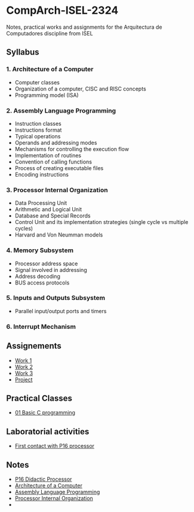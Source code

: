 # CompArch-ISEL-2324



Notes, practical works and assignments for the Arquitectura de Computadores discipline from ISEL

## Syllabus

### 1. Architecture of a Computer

- Computer classes
- Organization of a computer, CISC and RISC concepts
- Programming model (ISA)


### 2. Assembly Language Programming

- Instruction classes
- Instructions format
- Typical operations
- Operands and addressing modes
- Mechanisms for controlling the execution flow
- Implementation of routines
- Convention of calling functions
- Process of creating executable files
- Encoding instructions


### 3. Processor Internal Organization

- Data Processing Unit
- Arithmetic and Logical Unit
- Database and Special Records
- Control Unit and its implementation strategies (single cycle vs multiple cycles)
- Harvard and Von Neumman models


### 4. Memory Subsystem

- Processor address space
- Signal involved in addressing
- Address decoding
- BUS access protocols


### 5. Inputs and Outputs Subsystem

- Parallel input/output ports and timers


### 6. Interrupt Mechanism


## Assignements

- [Work 1](Assignments/Assigment_1)
- [Work 2](Assignments/Assigment_2)
- [Work 3](Assignmnets/Assigment_3)
- [Project](Assignments/Assigment_4)


## Practical Classes

- [01 Basic C programming](Practical%20classes/01%20Basic%20C%20programming)

## Laboratorial activities

- [First contact with P16 processor](Laboratorial%20activities/lab01)


## Notes

- [P16 Didactic Processor](Theory/P16%20Didactit%20Processor/README.md)
- [Architecture of a Computer](Theory/1.%20Architecture%20of%20a%20Computer.md)
- [Assembly Language Programming](Theory/2.%20Assembly%20Language%20Programming.md)
- [Processor Internal Organization](/Theory/3.%20Processor%20Internal%20Organization.md)
- 

